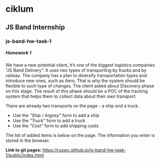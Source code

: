 # ciklum

## JS Band Internship

### js-band-hw-task-1


##### Homework 1

We have a new potential client, it’s one of the biggest logistics companies “JS Band Delivery”. It uses two types of transporting by trucks and by railway. The company has a plan to diversify transportation types and introduce new ones, such as Aero. That is why the system should be flexible to such type of changes. The client asked about Discovery phase on this stage. The result of this phase should be a POC of the tracking system that helps them to collect data about their own transport.

There are already two transports on the page - a ship and a truck.

- Use the _"Ship / Argosy"_ form to add a ship
- Use the _"Truck"_ form to add a truck
- Use the _"Cost"_ form to add shipping costs

The list of added items is below on the page.
The information you enter is stored in the browser.

**Link to git pages:** https://ruswc.github.io/js-band-hw-task-1/public/index.html

